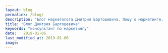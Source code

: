```yaml
---
layout: blog
permalink: /blog/
description: "Блог маркетолога Дмитрия Бартошевича. Пишу о маркетинге, за который не стыдно."
title: "Блог Дмитрия Бартошевича"
keywords: "консультант по маркетингу"
date:   2019-01-06
last_modified_at: 2019-01-06
image:
---
```

